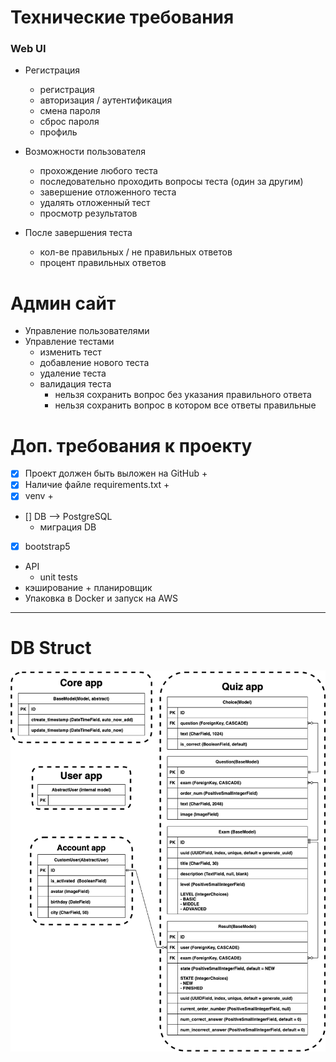 # Технические требования

### Web UI
- Регистрация
    - регистрация
    - авторизация / аутентификация
    - смена пароля
    - сброс пароля
    - профиль
    
- Возможности пользователя
    - прохождение любого теста
    - последовательно проходить вопросы теста (один за другим)
    - завершение отложенного теста
    - удалять отложенный тест  
    - просмотр результатов
    
- После завершения теста
    - кол-ве правильных / не правильных ответов
    - процент правильных ответов

# Админ сайт
- Управление пользователями
- Управление тестами
  - изменить тест
  - добавление нового теста
  - удаление теста
  - валидация теста
    - нельзя сохранить вопрос без указания правильного ответа
    - нельзя сохранить вопрос в котором все ответы правильные
  
# Доп. требования к проекту
- [x] Проект должен быть выложен на GitHub +
- [x] Наличие файле requirements.txt +
- [x] venv +
- [] DB --> PostgreSQL
  - миграция DB
- [x] bootstrap5
- API
  - unit tests
- кэширование + планировщик
- Упаковка в Docker и запуск на AWS
---
# DB Struct
![db_struct](quiz.drawio.png)

